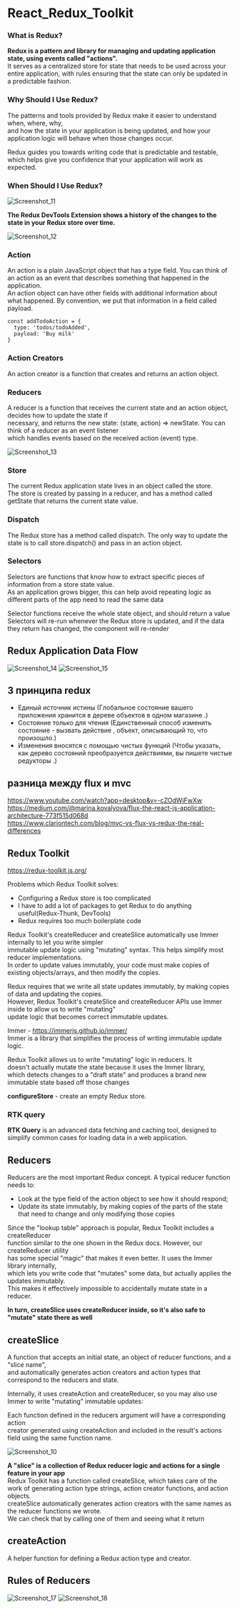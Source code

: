 # React_Redux_Toolkit

### What is Redux?  

**Redux is a pattern and library for managing and updating application state, using events called "actions".**  
 It serves as a centralized store for state that needs to be used across your entire application, with rules ensuring that the state can only be updated in a predictable fashion.
 
### Why Should I Use Redux?  

The patterns and tools provided by Redux make it easier to understand when, where, why,  
and how the state in your application is being updated, and how your application logic will behave when those changes occur.

Redux guides you towards writing code that is predictable and testable, which helps give you confidence that your application will work as expected.

### When Should I Use Redux?

![Screenshot_11](https://user-images.githubusercontent.com/66359081/160364069-37d3c705-3be0-4bb4-9cf6-4786082d1247.png)

**The Redux DevTools Extension shows a history of the changes to the state in your Redux store over time.**

![Screenshot_12](https://user-images.githubusercontent.com/66359081/160364783-90a2130a-27cd-4ae6-aaac-8cf34a944b89.png)

### Action  

An action is a plain JavaScript object that has a type field. You can think of an action as an event that describes something that happened in the application.  
An action object can have other fields with additional information about what happened. By convention, we put that information in a field called payload.

``` 
const addTodoAction = {
  type: 'todos/todoAdded',
  payload: 'Buy milk'
}
``` 

### Action Creators  

An action creator is a function that creates and returns an action object. 

### Reducers 

A reducer is a function that receives the current state and an action object, decides how to update the state if  
necessary, and returns the new state: (state, action) => newState. You can think of a reducer as an event listener  
which handles events based on the received action (event) type.

![Screenshot_13](https://user-images.githubusercontent.com/66359081/160367188-d2100d87-2a0c-4de4-ab17-28144e7df111.png)

### Store 

The current Redux application state lives in an object called the store.  
The store is created by passing in a reducer, and has a method called getState that returns the current state value.

### Dispatch  

The Redux store has a method called dispatch. The only way to update the state is to call store.dispatch() and pass in an action object.

### Selectors  

Selectors are functions that know how to extract specific pieces of information from a store state value.  
As an application grows bigger, this can help avoid repeating logic as different parts of the app need to read the same data  

Selector functions receive the whole state object, and should return a value  
Selectors will re-run whenever the Redux store is updated, and if the data they return has changed, the component will re-render

## Redux Application Data Flow  

![Screenshot_14](https://user-images.githubusercontent.com/66359081/160368487-5f803e0c-d66b-4e28-81b8-03d2e2627e69.png)
![Screenshot_15](https://user-images.githubusercontent.com/66359081/160368689-0bccca74-050e-43e8-badf-83e0b9f47610.png)

## 3 принципа redux   

-  Единый источник истины (Глобальное состояние вашего приложения хранится в дереве объектов в одном магазине .)  
-  Состояние только для чтения (Единственный способ изменить состояние - вызвать действие , объект, описывающий то, что произошло.)  
-  Изменения вносятся с помощью чистых функций (Чтобы указать, как дерево состояний преобразуется действиями, вы пишете чистые редукторы .)  
 
## разница между  flux  и mvc  

https://www.youtube.com/watch?app=desktop&v=-cZOdWjFwXw  
https://medium.com/@marina.kovalyova/flux-the-react-js-application-architecture-773f515d068d  
https://www.clariontech.com/blog/mvc-vs-flux-vs-redux-the-real-differences

## Redux Toolkit  

https://redux-toolkit.js.org/

Problems which Redux Toolkit solves:  
- Configuring a Redux store is too complicated  
- I have to add a lot of packages to get Redux to do anything useful(Redux-Thunk, DevTools)  
- Redux requires too much boilerplate code            

Redux Toolkit's createReducer and createSlice automatically use Immer internally to let you write simpler  
immutable update logic using "mutating" syntax. This helps simplify most reducer implementations.  
In order to update values immutably, your code must make copies of existing objects/arrays, and then modify the copies. 

Redux requires that we write all state updates immutably, by making copies of data and updating the copies.  
However, Redux Toolkit's createSlice and createReducer APIs use Immer inside to allow us to write "mutating"  
update logic that becomes correct immutable updates.  

Immer - https://immerjs.github.io/immer/  
Immer is a library that simplifies the process of writing immutable update logic.

Redux Toolkit allows us to write "mutating" logic in reducers. It  
doesn't actually mutate the state because it uses the Immer library,  
which detects changes to a "draft state" and produces a brand new  
immutable state based off those changes

**configureStore** - create an empty Redux store.

### RTK query  

**RTK Query** is an advanced data fetching and caching tool, designed to simplify common cases for loading data in a web application.

## Reducers  

Reducers are the most important Redux concept. A typical reducer function needs to:  
- Look at the type field of the action object to see how it should respond;  
- Update its state immutably, by making copies of the parts of the state that need to change and only modifying those copies

Since the "lookup table" approach is popular, Redux Toolkit includes a createReducer  
function similar to the one shown in the Redux docs. However, our createReducer utility  
has some special "magic" that makes it even better. It uses the Immer library internally,  
which lets you write code that "mutates" some data, but actually applies the updates immutably.  
This makes it effectively impossible to accidentally mutate state in a reducer.

**In turn, createSlice uses createReducer inside, so it's also safe to "mutate" state there as well**

## createSlice  

A function that accepts an initial state, an object of reducer functions, and a "slice name",  
and automatically generates action creators and action types that correspond to the reducers and state.  

Internally, it uses createAction and createReducer, so you may also use Immer to write "mutating" immutable updates:

Each function defined in the reducers argument will have a corresponding action  
creator generated using createAction and included in the result's actions field using the same function name.

![Screenshot_10](https://user-images.githubusercontent.com/66359081/160347852-88bd287a-84c4-4fb1-9258-4b63041fe5e0.png)

**A "slice" is a collection of Redux reducer logic and actions for a single feature in your app**  
Redux Toolkit has a function called createSlice, which takes care of the work of generating action type strings, action creator functions, and action objects.  
createSlice automatically generates action creators with the same names as the reducer functions we wrote.  
We can check that by calling one of them and seeing what it return

## createAction

A helper function for defining a Redux action type and creator.  

## Rules of Reducers 

![Screenshot_17](https://user-images.githubusercontent.com/66359081/160371535-0855d4e5-ef86-4b8c-bbf4-248f49bdd9e9.png)
![Screenshot_18](https://user-images.githubusercontent.com/66359081/160371563-9628e8f4-df40-4960-a146-dd12c2ca5be9.png)




